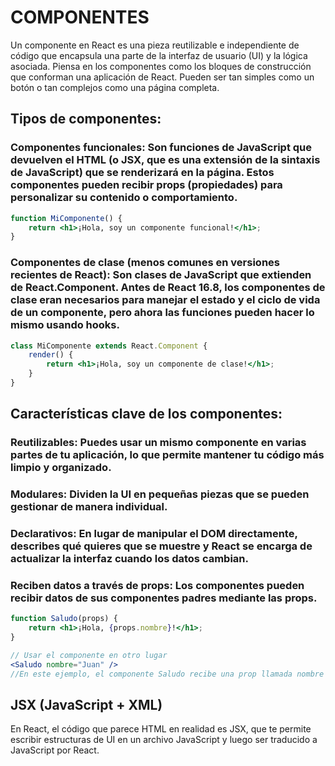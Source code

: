 # COMPONENTES

Un componente en React es una pieza reutilizable e independiente de código que encapsula una parte de la interfaz de usuario (UI) y la lógica asociada. Piensa en los componentes como los bloques de construcción que conforman una aplicación de React. Pueden ser tan simples como un botón o tan complejos como una página completa.

## Tipos de componentes:

### Componentes funcionales: Son funciones de JavaScript que devuelven el HTML (o JSX, que es una extensión de la sintaxis de JavaScript) que se renderizará en la página. Estos componentes pueden recibir props (propiedades) para personalizar su contenido o comportamiento.

```jsx
function MiComponente() {
	return <h1>¡Hola, soy un componente funcional!</h1>;
}
```

### Componentes de clase (menos comunes en versiones recientes de React): Son clases de JavaScript que extienden de React.Component. Antes de React 16.8, los componentes de clase eran necesarios para manejar el estado y el ciclo de vida de un componente, pero ahora las funciones pueden hacer lo mismo usando hooks.

```jsx
class MiComponente extends React.Component {
	render() {
		return <h1>¡Hola, soy un componente de clase!</h1>;
	}
}
```

## Características clave de los componentes:

### Reutilizables: Puedes usar un mismo componente en varias partes de tu aplicación, lo que permite mantener tu código más limpio y organizado.

### Modulares: Dividen la UI en pequeñas piezas que se pueden gestionar de manera individual.

### Declarativos: En lugar de manipular el DOM directamente, describes qué quieres que se muestre y React se encarga de actualizar la interfaz cuando los datos cambian.

### Reciben datos a través de props: Los componentes pueden recibir datos de sus componentes padres mediante las props.

```jsx
function Saludo(props) {
	return <h1>¡Hola, {props.nombre}!</h1>;
}
```

```jsx
// Usar el componente en otro lugar
<Saludo nombre="Juan" />
//En este ejemplo, el componente Saludo recibe una prop llamada nombre y la usa para personalizar el saludo.
```

## JSX (JavaScript + XML)

En React, el código que parece HTML en realidad es JSX, que te permite escribir estructuras de UI en un archivo JavaScript y luego ser traducido a JavaScript por React.
